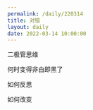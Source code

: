 ```yaml
---
permalink: /daily/220314  
title: 对错    
layout: daily  
date: 2022-03-14 10:00:00
---
```


二极管思维

何时变得非白即黑了

如何反思

如何改变
